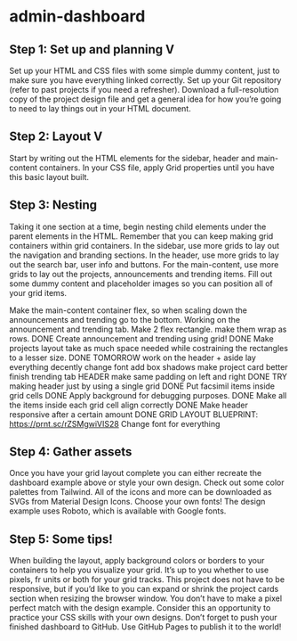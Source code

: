 # admin-dashboard

## Step 1: Set up and planning V
Set up your HTML and CSS files with some simple dummy content, just to make sure you have everything linked correctly.
Set up your Git repository (refer to past projects if you need a refresher).
Download a full-resolution copy of the project design file and get a general idea for how you’re going to need to lay things out in your HTML document.

## Step 2: Layout V
Start by writing out the HTML elements for the sidebar, header and main-content containers.
In your CSS file, apply Grid properties until you have this basic layout built.

## Step 3: Nesting
Taking it one section at a time, begin nesting child elements under the parent elements in the HTML. Remember that you can keep making grid containers within grid containers.
In the sidebar, use more grids to lay out the navigation and branding sections.
In the header, use more grids to lay out the search bar, user info and buttons.
For the main-content, use more grids to lay out the projects, announcements and trending items.
Fill out some dummy content and placeholder images so you can position all of your grid items.

Make the main-content container flex, so when scaling down the announcements and trending go to the bottom.
Working on the announcement and trending tab.
    Make 2 flex rectangle. make them wrap as rows. DONE
    Create announcement and trending using grid! DONE
    Make projects layout take as much space needed while costraining the rectangles to a lesser size. DONE
    TOMORROW
        work on the header + aside
        lay everything decently
        change font
        add box shadows
        make project card better
        finish trending tab
    HEADER
        make same padding on left and right DONE
        TRY making header just by using a single grid DONE
        Put facsimil items inside grid cells DONE
        Apply background for debugging purposes. DONE
        Make all the items inside each grid cell align correctly DONE
        Make header responsive after a certain amount DONE
        GRID LAYOUT BLUEPRINT: https://prnt.sc/rZSMgwiVIS28
        Change font for everything

## Step 4: Gather assets
Once you have your grid layout complete you can either recreate the dashboard example above or style your own design.
Check out some color palettes from Tailwind.
All of the icons and more can be downloaded as SVGs from Material Design Icons.
Choose your own fonts! The design example uses Roboto, which is available with Google fonts.

## Step 5: Some tips!
When building the layout, apply background colors or borders to your containers to help you visualize your grid.
It’s up to you whether to use pixels, fr units or both for your grid tracks.
This project does not have to be responsive, but if you’d like to you can expand or shrink the project cards section when resizing the browser window.
You don’t have to make a pixel perfect match with the design example. Consider this an opportunity to practice your CSS skills with your own designs.
Don’t forget to push your finished dashboard to GitHub. Use GitHub Pages to publish it to the world!


